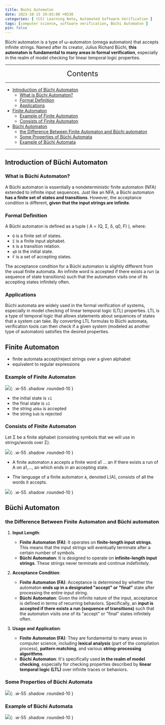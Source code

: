 ```yaml
---
title: Büchi Automaton
date: 2023-10-15 19:03:00 +0530
categories: [ (CS) Learning Note, Automated Software Verification ]
tags: [computer science, software verification, Büchi Automaton ]
pin: false
---
```


Büchi automaton is a type of ω-automaton (omega automaton) that accepts infinite strings. Named after its creator, Julius Richard Büchi, **this automaton is fundamental to many areas in formal verification**, especially in the realm of model checking for linear temporal logic properties.

---
<center><font size='5'> Contents </font></center>

---

<!-- TOC -->
  * [Introduction of Büchi Automaton](#introduction-of-büchi-automaton)
    * [What is Büchi Automaton?](#what-is-büchi-automaton)
    * [Formal Definition](#formal-definition)
    * [Applications](#applications)
  * [Finite Automaton](#finite-automaton)
    * [Example of Finite Automaton](#example-of-finite-automaton)
    * [Consists of Finite Automaton](#consists-of-finite-automaton)
  * [Büchi Automaton](#büchi-automaton)
    * [the Difference Between Finite Automaton and Büchi automaton](#the-difference-between-finite-automaton-and-büchi-automaton)
    * [Some Properties of Büchi Automata](#some-properties-of-büchi-automata)
    * [Example of Büchi Automata](#example-of-büchi-automata)
<!-- TOC -->

---

## Introduction of Büchi Automaton

### What is Büchi Automaton?

A Büchi automaton is essentially a nondeterministic finite automaton (NFA) extended to infinite input sequences. Just like an NFA, a Büchi automaton **has a finite set of states and transitions**. However, the acceptance condition is different, **given that the input strings are infinite**.

### Formal Definition

A Büchi automaton is defined as a tuple \( A = (Q, Σ, δ, q0, F) \), where:

- `Q` is a finite set of states.
- `Σ` is a finite input alphabet.
- `δ` is a transition relation.
- `q0` is the initial state.
- `F` is a set of accepting states.

The acceptance condition for a Büchi automaton is slightly different from the usual finite automata. An infinite word is accepted if there exists a run (a sequence of state transitions) such that the automaton visits one of its accepting states infinitely often.

### Applications

Büchi automata are widely used in the formal verification of systems, especially in model checking of linear temporal logic (LTL) properties. LTL is a type of temporal logic that allows statements about sequences of states that a system can take. By converting LTL formulas to Büchi automata, verification tools can then check if a given system (modeled as another type of automaton) satisfies the desired properties.


## Finite Automaton

- finite automata accept/reject strings over a given alphabet
- equivalent to regular expressions

### Example of Finite Automaton

![](https://i.postimg.cc/d07TXFvQ/bc1.png){: .w-55 .shadow .rounded-10 }

- the initial state is `s1`
- the final state is `s1`
- the string `abba` is accepted
- the string `bab` is rejected

### Consists of Finite Automaton

Let Σ be a finite alphabet (consisting symbols that we will use in strings/words over Σ).

![](https://i.postimg.cc/3NWcPWLf/bc2.png){: .w-55 .shadow .rounded-10 }

- A finite automaton `A` accepts a finite word a1 ... an if there exists a run of A on a1,..., an which ends in an accepting state.

- The language of a finite automaton `A`, denoted L(A), consists of all the words it accepts.

![](https://i.postimg.cc/t40mWwjS/bc3.png){: .w-55 .shadow .rounded-10 }

## Büchi Automaton

### the Difference Between Finite Automaton and Büchi automaton

1. **Input Length**:
   - **Finite Automaton (FA)**: It operates on **finite-length input strings**. This means that the input strings will eventually terminate after a certain number of symbols.
   - **Büchi Automaton**: It is designed to operate on **infinite-length input strings**. These strings never terminate and continue indefinitely.

2. **Acceptance Condition**:
   - **Finite Automaton (FA)**: Acceptance is determined by whether the automaton **ends up in a designated "accept" or "final"** state after processing the entire input string.
   - **Büchi Automaton**: Given the infinite nature of the input, acceptance is defined in terms of recurring behaviors. Specifically, an **input is accepted if there exists a run (sequence of transitions)** such that the automaton visits one of its "accept" or "final" states infinitely often.

3. **Usage and Application**:
   - **Finite Automaton (FA)**: They are fundamental to many areas in computer science, including **lexical analysis** (part of the compilation process), **pattern matching**, and various **string-processing algorithms**.
   - **Büchi Automaton**: It's specifically used **in the realm of model checking**, especially for checking properties described by **linear temporal logic (LTL)** over infinite traces or behaviors.


### Some Properties of Büchi Automata

![](https://i.postimg.cc/MphvhtKN/bc4.png){: .w-55 .shadow .rounded-10 }


### Example of Büchi Automata

![](https://i.postimg.cc/6q6WCYCm/bc5.png){: .w-55 .shadow .rounded-10 }
